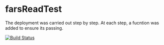 # farsReadTest

The deployment was carried out step by step. At each step, a fucntion was added to ensure its passing.

[![Build Status](https://travis-ci.org/jennychungpy/farsReadTest.svg?branch=master)](https://travis-ci.org/jennychungpy/farsReadTest)
